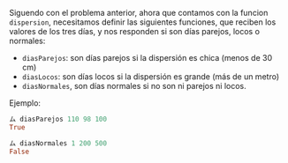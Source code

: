 Siguendo con el problema anterior, ahora que contamos con la  funcion `dispersion`, necesitamos definir las siguientes funciones, que reciben los valores de los tres días, y nos responden si son días parejos, locos o normales:

* `diasParejos`: son días parejos si la dispersión es chica (menos de 30 cm)
* `diasLocos`: son días locos si la dispersión es grande (más de un metro)
* `diasNormales`, son días normales si no son ni parejos ni locos.

Ejemplo:

```haskell
ム diasParejos 110 98 100
True
```

```haskell
ム diasNormales 1 200 500
False
```
